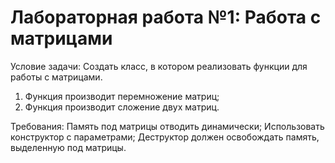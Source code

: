 # Лабораторная работа №1: Работа с матрицами
Условие задачи:
Создать класс, в котором реализовать функции для работы с матрицами.
1) Функция производит перемножение матриц;
2) Функция производит сложение двух матриц.

Требования:
Память под матрицы отводить динамически;
Использовать конструктор с параметрами;
Деструктор должен освобождать память, выделенную под матрицы.
